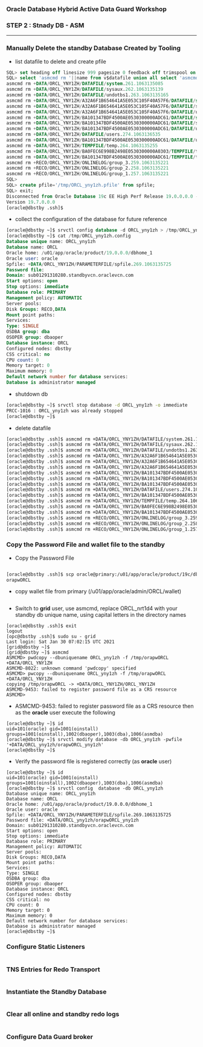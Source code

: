 ###  Oracle Database Hybrid Active Data Guard Workshop

### STEP 2 : Stnady DB - ASM
---
### Manually Delete the standby Database Created by Tooling
* list datafile to delete and create pfile

```sql
SQL> set heading off linesize 999 pagesize 0 feedback off trimspool on
SQL> select 'asmcmd rm '||name from v$datafile union all select 'asmcmd rm '||name from v$tempfile union all select 'asmcmd rm '||member from v$logfile;
asmcmd rm +DATA/ORCL_YNY1ZH/DATAFILE/system.261.1063135085
asmcmd rm +DATA/ORCL_YNY1ZH/DATAFILE/sysaux.262.1063135139
asmcmd rm +DATA/ORCL_YNY1ZH/DATAFILE/undotbs1.263.1063135165
asmcmd rm +DATA/ORCL_YNY1ZH/A32A6F1B654641A5E053C105F40A57F6/DATAFILE/system.265.1063135303
asmcmd rm +DATA/ORCL_YNY1ZH/A32A6F1B654641A5E053C105F40A57F6/DATAFILE/sysaux.266.1063135303
asmcmd rm +DATA/ORCL_YNY1ZH/A32A6F1B654641A5E053C105F40A57F6/DATAFILE/undotbs1.267.1063135303
asmcmd rm +DATA/ORCL_YNY1ZH/BA101347BDF4500AE0530300000ADC61/DATAFILE/system.276.1063136557
asmcmd rm +DATA/ORCL_YNY1ZH/BA101347BDF4500AE0530300000ADC61/DATAFILE/sysaux.271.1063136571
asmcmd rm +DATA/ORCL_YNY1ZH/BA101347BDF4500AE0530300000ADC61/DATAFILE/undotbs1.272.1063136583
asmcmd rm +DATA/ORCL_YNY1ZH/DATAFILE/users.274.1063136535
asmcmd rm +DATA/ORCL_YNY1ZH/BA101347BDF4500AE0530300000ADC61/DATAFILE/users.275.1063136537
asmcmd rm +DATA/ORCL_YNY1ZH/TEMPFILE/temp.264.1063135255
asmcmd rm +DATA/ORCL_YNY1ZH/BA0FEC6E998B2498E0530300000A0303/TEMPFILE/temp.268.1063135343
asmcmd rm +DATA/ORCL_YNY1ZH/BA101347BDF4500AE0530300000ADC61/TEMPFILE/temp.270.1063136605
asmcmd rm +RECO/ORCL_YNY1ZH/ONLINELOG/group_3.259.1063135221
asmcmd rm +RECO/ORCL_YNY1ZH/ONLINELOG/group_2.258.1063135221
asmcmd rm +RECO/ORCL_YNY1ZH/ONLINELOG/group_1.257.1063135221
SQL>
SQL> create pfile='/tmp/ORCL_yny1zh.pfile' from spfile;
SQL> exit;
Disconnected from Oracle Database 19c EE High Perf Release 19.0.0.0.0 - Production
Version 19.7.0.0.0
[oracle@dbstby .ssh]$
```
* collect the configuration of the database for future reference

``` sql
[oracle@dbstby ~]$ srvctl config database -d ORCL_yny1zh > /tmp/ORCL_yny1zh.config
[oracle@dbstby ~]$ cat /tmp/ORCL_yny1zh.config
Database unique name: ORCL_yny1zh
Database name: ORCL
Oracle home: /u01/app/oracle/product/19.0.0.0/dbhome_1
Oracle user: oracle
Spfile: +DATA/ORCL_YNY1ZH/PARAMETERFILE/spfile.269.1063135725
Password file:
Domain: sub01291310280.standbyvcn.oraclevcn.com
Start options: open
Stop options: immediate
Database role: PRIMARY
Management policy: AUTOMATIC
Server pools:
Disk Groups: RECO,DATA
Mount point paths:
Services:
Type: SINGLE
OSDBA group: dba
OSOPER group: dbaoper
Database instance: ORCL
Configured nodes: dbstby
CSS critical: no
CPU count: 0
Memory target: 0
Maximum memory: 0
Default network number for database services:
Database is administrator managed
```

* shutdown db 

```bash
[oracle@dbstby ~]$ srvctl stop database -d ORCL_yny1zh -o immediate
PRCC-1016 : ORCL_yny1zh was already stopped
[oracle@dbstby ~]$

```

* delete datafile

``` bash
[oracle@dbstby .ssh]$ asmcmd rm +DATA/ORCL_YNY1ZH/DATAFILE/system.261.1063135085
[oracle@dbstby .ssh]$ asmcmd rm +DATA/ORCL_YNY1ZH/DATAFILE/sysaux.262.1063135139
[oracle@dbstby .ssh]$ asmcmd rm +DATA/ORCL_YNY1ZH/DATAFILE/undotbs1.263.1063135165
[oracle@dbstby .ssh]$ asmcmd rm +DATA/ORCL_YNY1ZH/A32A6F1B654641A5E053C105F40A57F6/DATAFILE/system.265.1063135303
[oracle@dbstby .ssh]$ asmcmd rm +DATA/ORCL_YNY1ZH/A32A6F1B654641A5E053C105F40A57F6/DATAFILE/sysaux.266.1063135303
[oracle@dbstby .ssh]$ asmcmd rm +DATA/ORCL_YNY1ZH/A32A6F1B654641A5E053C105F40A57F6/DATAFILE/undotbs1.267.1063135303
[oracle@dbstby .ssh]$ asmcmd rm +DATA/ORCL_YNY1ZH/BA101347BDF4500AE0530300000ADC61/DATAFILE/system.276.1063136557
[oracle@dbstby .ssh]$ asmcmd rm +DATA/ORCL_YNY1ZH/BA101347BDF4500AE0530300000ADC61/DATAFILE/sysaux.271.1063136571
[oracle@dbstby .ssh]$ asmcmd rm +DATA/ORCL_YNY1ZH/BA101347BDF4500AE0530300000ADC61/DATAFILE/undotbs1.272.1063136583
[oracle@dbstby .ssh]$ asmcmd rm +DATA/ORCL_YNY1ZH/DATAFILE/users.274.1063136535
[oracle@dbstby .ssh]$ asmcmd rm +DATA/ORCL_YNY1ZH/BA101347BDF4500AE0530300000ADC61/DATAFILE/users.275.1063136537
[oracle@dbstby .ssh]$ asmcmd rm +DATA/ORCL_YNY1ZH/TEMPFILE/temp.264.1063135255
[oracle@dbstby .ssh]$ asmcmd rm +DATA/ORCL_YNY1ZH/BA0FEC6E998B2498E0530300000A0303/TEMPFILE/temp.268.1063135343
[oracle@dbstby .ssh]$ asmcmd rm +DATA/ORCL_YNY1ZH/BA101347BDF4500AE0530300000ADC61/TEMPFILE/temp.270.1063136605
[oracle@dbstby .ssh]$ asmcmd rm +RECO/ORCL_YNY1ZH/ONLINELOG/group_3.259.1063135221
[oracle@dbstby .ssh]$ asmcmd rm +RECO/ORCL_YNY1ZH/ONLINELOG/group_2.258.1063135221
[oracle@dbstby .ssh]$ asmcmd rm +RECO/ORCL_YNY1ZH/ONLINELOG/group_1.257.1063135221

```

### Copy the Password File and wallet file to the standby
* Copy the Password File

```bash

[oracle@dbstby .ssh]$ scp oracle@primary:/u01/app/oracle/product/19c/dbhome_1/dbs/orapwORCL /tmp
orapwORCL   
```

* copy wallet file from primary (/u01/app/oracle/admin/ORCL/wallet)
```
```
* Switch to **grid** user, use asmcmd, replace ORCL_nrt1d4 with your standby db unique name, using capital letters in the directory names

```
[oracle@dbstby .ssh]$ exit
logout
[opc@dbstby .ssh]$ sudo su - grid
Last login: Sat Jan 30 07:02:15 UTC 2021
[grid@dbstby ~]$
[grid@dbstby ~]$ asmcmd
ASMCMD> pwdcopy --dbuniquename ORCL_yny1zh -f /tmp/orapwORCL +DATA/ORCL_YNY1ZH
ASMCMD-8022: unknown command 'pwdcopy' specified
ASMCMD> pwcopy --dbuniquename ORCL_yny1zh -f /tmp/orapwORCL +DATA/ORCL_YNY1ZH
copying /tmp/orapwORCL -> +DATA/ORCL_YNY1ZH/ORCL_YNY1ZH
ASMCMD-9453: failed to register password file as a CRS resource
ASMCMD>

```

* ASMCMD-9453: failed to register password file as a CRS resource then as the **oracle** user execute the following

```
[oracle@dbstby ~]$ id
uid=101(oracle) gid=1001(oinstall) groups=1001(oinstall),1002(dbaoper),1003(dba),1006(asmdba)
[oracle@dbstby ~]$ srvctl modify database -db ORCL_yny1zh -pwfile '+DATA/ORCL_yny1zh/orapwORCL_yny1zh'
[oracle@dbstby ~]$

```

* Verify the password file is registered correctly (as **oracle** user)

```
[oracle@dbstby ~]$ id
uid=101(oracle) gid=1001(oinstall) groups=1001(oinstall),1002(dbaoper),1003(dba),1006(asmdba)
[oracle@dbstby ~]$ srvctl config  database -db ORCL_yny1zh
Database unique name: ORCL_yny1zh
Database name: ORCL
Oracle home: /u01/app/oracle/product/19.0.0.0/dbhome_1
Oracle user: oracle
Spfile: +DATA/ORCL_YNY1ZH/PARAMETERFILE/spfile.269.1063135725
Password file: +DATA/ORCL_yny1zh/orapwORCL_yny1zh
Domain: sub01291310280.standbyvcn.oraclevcn.com
Start options: open
Stop options: immediate
Database role: PRIMARY
Management policy: AUTOMATIC
Server pools:
Disk Groups: RECO,DATA
Mount point paths:
Services:
Type: SINGLE
OSDBA group: dba
OSOPER group: dbaoper
Database instance: ORCL
Configured nodes: dbstby
CSS critical: no
CPU count: 0
Memory target: 0
Maximum memory: 0
Default network number for database services:
Database is administrator managed
[oracle@dbstby ~]$

```
### Configure Static Listeners

```sql
```
### TNS Entries for Redo Transport

```sql
```
### Instantiate the Standby Database

```sql
```
### Clear all online and standby redo logs

```sql
```
### Configure Data Guard broker
